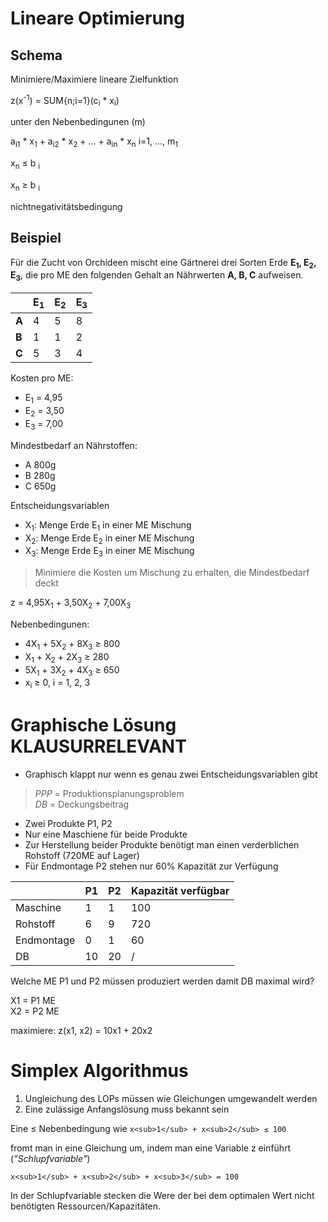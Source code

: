 # Lineare Optimierung

## Schema

Minimiere/Maximiere lineare Zielfunktion

z(x<sup>-1</sup>) = SUM{n;i=1}(c<sub>i</sub> * x<sub>i</sub>)

unter den Nebenbedingunen (m)

a<sub>i1</sub> * x<sub>1</sub> + a<sub>i2</sub> * x<sub>2</sub> + ... + a<sub>in</sub> * x<sub>n</sub> i=1, ..., m<sub>1</sub>

x<sub>n</sub> &le; b <sub>i</sub>

x<sub>n</sub> &ge; b <sub>i</sub>

nichtnegativitätsbedingung

## Beispiel

Für die Zucht von Orchideen mischt eine Gärtnerei drei Sorten Erde **E<sub>1</sub>, E<sub>2</sub>, E<sub>3</sub>**, die pro ME den folgenden Gehalt an Nährwerten **A, B, C** aufweisen.

|     | E<sub>1</sub>      | E<sub>2</sub>      |E<sub>3</sub>      |
| :------------- | :------------- |:------------- |:------------- |
| **A**     | 4        | 5        | 8        |
| **B**     | 1        | 1        | 2        |
| **C**      | 5        | 3        | 4        |

Kosten pro ME:
- E<sub>1</sub> = 4,95
- E<sub>2</sub> = 3,50
- E<sub>3</sub> = 7,00

Mindestbedarf an Nährstoffen:
- A 800g
- B 280g
- C 650g


Entscheidungsvariablen
- X<sub>1</sub>: Menge Erde E<sub>1</sub> in einer ME Mischung
- X<sub>2</sub>: Menge Erde E<sub>2</sub> in einer ME Mischung
- X<sub>3</sub>: Menge Erde E<sub>3</sub> in einer ME Mischung


> Minimiere die Kosten um Mischung zu erhalten, die Mindestbedarf deckt

z = 4,95X<sub>1</sub> + 3,50X<sub>2</sub> + 7,00X<sub>3</sub>

Nebenbedingunen:

- 4X<sub>1</sub> + 5X<sub>2</sub> + 8X<sub>3</sub> &ge; 800  
- X<sub>1</sub> + X<sub>2</sub> + 2X<sub>3</sub> &ge; 280  
- 5X<sub>1</sub> + 3X<sub>2</sub> + 4X<sub>3</sub> &ge; 650
- x<sub>i</sub> &ge; 0, i = 1, 2, 3


# Graphische Lösung **KLAUSURRELEVANT**

- Graphisch klappt nur wenn es genau zwei Entscheidungsvariablen gibt

> *PPP* = Produktionsplanungsproblem <br> *DB* = Deckungsbeitrag

- Zwei Produkte P1, P2
- Nur eine Maschiene für beide Produkte
- Zur Herstellung beider Produkte benötigt man einen verderblichen Rohstoff (720ME auf Lager)
- Für Endmontage P2 stehen nur 60% Kapazität zur Verfügung

|     | P1      | P2      | Kapazität verfügbar      |
| :------------- | :------------- | :------------- | :------------- |
| Maschine      | 1        | 1        | 100        |
| Rohstoff      | 6        | 9        | 720        |
| Endmontage       | 0        | 1        | 60        |
| DB       | 10        | 20       |      /    |

Welche ME P1 und P2 müssen produziert werden damit DB maximal wird?

X1 = P1 ME<br>X2 = P2 ME

maximiere: z(x1, x2) = 10x1 + 20x2


# Simplex Algorithmus

1. Ungleichung des LOPs müssen wie Gleichungen umgewandelt werden
2. Eine zulässige Anfangslösung muss bekannt sein

Eine &le; Nebenbedingung wie `x<sub>1</sub> + x<sub>2</sub> ≤ 100`

fromt man in eine Gleichung um, indem man eine Variable z einführt (*"Schlupfvariable"*)

`x<sub>1</sub> + x<sub>2</sub> + x<sub>3</sub> = 100`

In der Schlupfvariable stecken die Were der bei dem optimalen Wert nicht benötigten Ressourcen/Kapazitäten.
